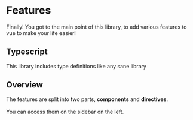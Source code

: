
# Features
Finally! You got to the main point of this library, to add various features to vue to make your life easier!

## Typescript
This library includes type definitions like any sane library

## Overview

The features are split into two parts, **components** and **directives**.
<br>
<br>
You can access them on the sidebar on the left.
